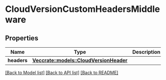 # CloudVersionCustomHeadersMiddleware

## Properties

Name | Type | Description | Notes
------------ | ------------- | ------------- | -------------
**headers** | [**Vec<crate::models::CloudVersionHeader>**](CloudVersionHeader.md) |  | 

[[Back to Model list]](../README.md#documentation-for-models) [[Back to API list]](../README.md#documentation-for-api-endpoints) [[Back to README]](../README.md)


